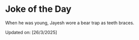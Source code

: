 # Joke of the Day

<!-- #joke -->
When he was young, Jayesh wore a bear trap as teeth braces.

Updated on: [26/3/2025]
<!-- #jokeEnd -->